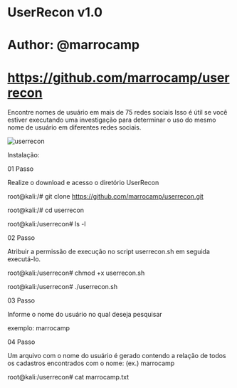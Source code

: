 # UserRecon v1.0
# Author: @marrocamp
# https://github.com/marrocamp/userrecon

Encontre nomes de usuário em mais de 75 redes sociais
Isso é útil se você estiver executando uma investigação para determinar o uso do mesmo nome de usuário em diferentes redes sociais.

![userrecon](https://user-images.githubusercontent.com/15244775/67907704-9dd1a700-fb57-11e9-9ede-2de5b9b360c4.png)

Instalação:

01 Passo

Realize o download e acesso o diretório UserRecon

root@kali:/# git clone https://github.com/marrocamp/userrecon.git

root@kali:/# cd userrecon

root@kali:/userrecon# ls -l

02 Passo

Atribuir a permissão de execução no script userrecon.sh em seguida executá-lo.

root@kali:/userrecon# chmod +x userrecon.sh

root@kali:/userrecon# ./userrecon.sh

03 Passo

Informe o nome do usuário no qual deseja pesquisar

exemplo: marrocamp

04 Passo

Um arquivo com o nome do usuário é gerado contendo a relação de todos os cadastros encontrados com o nome: (ex.)
marrocamp

root@kali:/userrecon# cat marrocamp.txt

